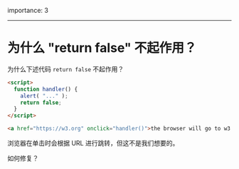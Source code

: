 importance: 3

---

# 为什么 "return false" 不起作用？

为什么下述代码 `return false` 不起作用？

```html autorun run
<script>
  function handler() {
    alert( "..." );
    return false;
  }
</script>

<a href="https://w3.org" onclick="handler()">the browser will go to w3.org</a>
```

浏览器在单击时会根据 URL 进行跳转，但这不是我们想要的。

如何修复？
